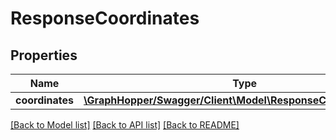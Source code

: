 # ResponseCoordinates

## Properties
Name | Type | Description | Notes
------------ | ------------- | ------------- | -------------
**coordinates** | [**\GraphHopper/Swagger/Client\Model\ResponseCoordinatesArray**](ResponseCoordinatesArray.md) |  | [optional] 

[[Back to Model list]](../README.md#documentation-for-models) [[Back to API list]](../README.md#documentation-for-api-endpoints) [[Back to README]](../README.md)


